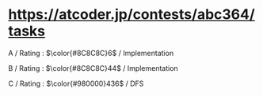 # https://atcoder.jp/contests/abc364/tasks

A / Rating : $\color{#8C8C8C}6$ / Implementation

B / Rating : $\color{#8C8C8C}44$ / Implementation

C / Rating : $\color{#980000}436$ / DFS
